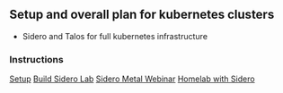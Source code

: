 ## Setup and overall plan for kubernetes clusters

* Sidero and Talos for full kubernetes infrastructure

### Instructions

[Setup](https://www.sidero.dev/v0.5/getting-started/prereq-kubernetes/)
[Build Sidero Lab](https://itnext.io/build-kubernetes-clusters-using-sidero-metal-talos-linux-on-raspberry-pi-54a9961a7d4c)
[Sidero Metal Webinar](https://www.youtube.com/watch?v=hPuu5mgIl2M)
[Homelab with Sidero](https://www.youtube.com/watch?v=ZbXwTXSI9lk)